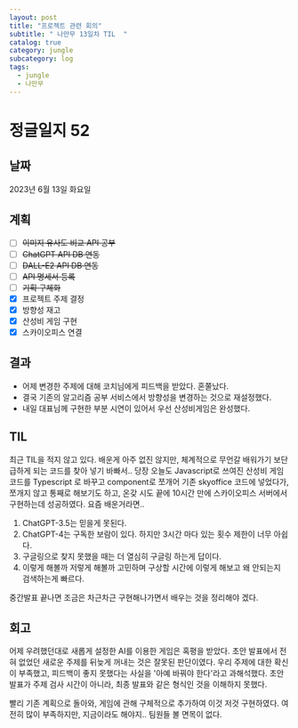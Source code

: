 ```yaml
---
layout: post
title: "프로젝트 관련 회의"
subtitle: " 나만무 13일차 TIL  "
catalog: true
category: jungle
subcategory: log
tags:
  - jungle
  - 나만무
---
```


# 정글일지 52

## 날짜

2023년 6월 13일 화요일

## 계획

- [ ] ~~이미지 유사도 비교 API 공부~~
- [ ] ~~ChatGPT API DB 연동~~
- [ ] ~~DALL-E2 API DB 연동~~
- [ ] ~~API 명세서 등록~~
- [ ] ~~기획 구체화~~
- [x] 프로젝트 주제 결정
- [x] 방향성 재고
- [x] 산성비 게임 구현
- [x] 스카이오피스 연결

## 결과

- 어제 변경한 주제에 대해 코치님에게 피드백을 받았다. 혼쭐났다.
- 결국 기존의 알고리즘 공부 서비스에서 방향성을 변경하는 것으로 재설정했다.
- 내일 대표님께 구현한 부분 시연이 있어서 우선 산성비게임은 완성했다.

## TIL

최근 TIL을 적지 않고 있다. 배운게 아주 없진 않지만, 체계적으로 무언갈 배워가기 보단 급하게 되는 코드를 찾아 넣기 바빠서.. 당장 오늘도 Javascript로 쓰여진 산성비 게임 코드를 Typescript 로 바꾸고 component로 쪼개어 기존 skyoffice 코드에 넣었다가, 쪼개지 않고 통째로 해보기도 하고, 온갖 시도 끝에 10시간 만에 스카이오피스 서버에서 구현하는데 성공하였다. 요즘 배운거라면..

1. ChatGPT-3.5는 믿을게 못된다.
2. ChatGPT-4는 구독한 보람이 있다. 하지만 3시간 마다 있는 횟수 제한이 너무 아쉽다.
3. 구글링으로 찾지 못했을 때는 더 열심히 구글링 하는게 답이다.
4. 이렇게 해볼까 저렇게 해볼까 고민하며 구상할 시간에 이렇게 해보고 왜 안되는지 검색하는게 빠르다.

중간발표 끝나면 조금은 차근차근 구현해나가면서 배우는 것을 정리해야 겠다.

## 회고

어제 우려했던대로 새롭게 설정한 AI를 이용한 게임은 혹평을 받았다. 초안 발표에서 전혀 없었던 새로운 주제를 뒤늦게 꺼내는 것은 잘못된 판단이였다. 우리 주제에 대한 확신이 부족했고, 피드백이 좋지 못했다는 사실을 '아예 바꿔야 한다'라고 과해석했다. 초안 발표가 주제 검사 시간이 아니라, 최종 발표와 같은 형식인 것을 이해하지 못했다.

빨리 기존 계획으로 돌아와, 게임에 관해 구체적으로 추가하여 이것 저것 구현하였다. 여전히 많이 부족하지만, 지금이라도 해야지.. 팀원들 볼 면목이 없다.
